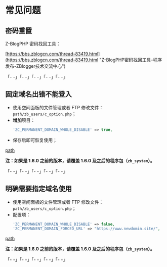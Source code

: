 # 常见问题

## 密码重置

Z-BlogPHP 密码找回工具：

[https://bbs.zblogcn.com/thread-83419.html](https://bbs.zblogcn.com/thread-83419.html "Z-BlogPHP密码找回工具-程序发布-ZBlogger技术交流中心")

「- -」「- -」「- -」「- -」「- -」

## 固定域名出错不能登入

- 使用空间面板的文件管理或者 FTP 修改文件：`path/zb_users/c_option.php`；
- **增加**项目：
  ```php
  'ZC_PERMANENT_DOMAIN_WHOLE_DISABLE' => true,
  ```
- 保存后即可恢复使用；

[path](terms/path.md ':include')

**注：如果是 1.6.0 之前的版本，请覆盖 1.6.0 及之后的程序包（`zb_system`）。**

「- -」「- -」「- -」「- -」「- -」

## 明确需要指定域名使用

- 使用空间面板的文件管理或者 FTP 修改文件：`path/zb_users/c_option.php`；
- 配置项：
  ```php
  'ZC_PERMANENT_DOMAIN_WHOLE_DISABLE' => false,
  'ZC_PERMANENT_DOMAIN_FORCED_URL' => "https://www.newdomin.site/",
  ```

[path](terms/path.md ':include')

**注：如果是 1.6.0 之前的版本，请覆盖 1.6.0 及之后的程序包（`zb_system`）。**

「- -」「- -」「- -」「- -」「- -」
